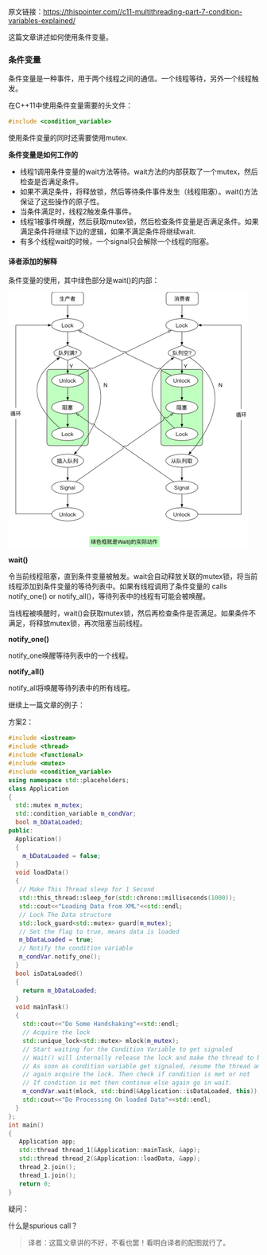 原文链接：https://thispointer.com//c11-multithreading-part-7-condition-variables-explained/



这篇文章讲述如何使用条件变量。



### 条件变量

条件变量是一种事件，用于两个线程之间的通信。一个线程等待，另外一个线程触发。

在C++11中使用条件变量需要的头文件：

```c++
#include <condition_variable>
```

使用条件变量的同时还需要使用mutex.

**条件变量是如何工作的**

* 线程1调用条件变量的wait方法等待。wait方法的内部获取了一个mutex，然后检查是否满足条件。
* 如果不满足条件，将释放锁，然后等待条件事件发生（线程阻塞）。wait()方法保证了这些操作的原子性。
* 当条件满足时，线程2触发条件事件。
* 线程1被事件唤醒，然后获取mutex锁，然后检查条件变量是否满足条件。如果满足条件将继续下边的逻辑，如果不满足条件将继续wait.
* 有多个线程wait的时候，一个signal只会解除一个线程的阻塞。



#### 译者添加的解释

条件变量的使用，其中绿色部分是wait()的内部：

<img src="./img/conditon_var.png" alt="conditon_var" style="zoom:50%;" />



 **wait()**

令当前线程阻塞，直到条件变量被触发。wait会自动释放关联的mutex锁，将当前线程添加到条件变量的等待列表中。如果有线程调用了条件变量的 calls notify_one() or notify_all()，等待列表中的线程有可能会被唤醒。

当线程被唤醒时，wait()会获取mutex锁，然后再检查条件是否满足。如果条件不满足，将释放mutex锁，再次阻塞当前线程。



**notify_one()**

notify_one唤醒等待列表中的一个线程。



**notify_all()**

notify_all将唤醒等待列表中的所有线程。



继续上一篇文章的例子：

方案2：

```c++
#include <iostream>
#include <thread>
#include <functional>
#include <mutex>
#include <condition_variable>
using namespace std::placeholders;
class Application
{
  std::mutex m_mutex;
  std::condition_variable m_condVar;
  bool m_bDataLoaded;
public:
  Application()
  {
    m_bDataLoaded = false;
  }
  void loadData()
  {
   // Make This Thread sleep for 1 Second
   std::this_thread::sleep_for(std::chrono::milliseconds(1000));
   std::cout<<"Loading Data from XML"<<std::endl;
   // Lock The Data structure
   std::lock_guard<std::mutex> guard(m_mutex);
   // Set the flag to true, means data is loaded
   m_bDataLoaded = true;
   // Notify the condition variable
   m_condVar.notify_one();
  }
  bool isDataLoaded()
  {
    return m_bDataLoaded;
  }
  void mainTask()
  {
    std::cout<<"Do Some Handshaking"<<std::endl;
    // Acquire the lock
    std::unique_lock<std::mutex> mlock(m_mutex);
    // Start waiting for the Condition Variable to get signaled
    // Wait() will internally release the lock and make the thread to block
    // As soon as condition variable get signaled, resume the thread and
    // again acquire the lock. Then check if condition is met or not
    // If condition is met then continue else again go in wait.
    m_condVar.wait(mlock, std::bind(&Application::isDataLoaded, this));
    std::cout<<"Do Processing On loaded Data"<<std::endl;
  }
};
int main()
{
   Application app;
   std::thread thread_1(&Application::mainTask, &app);
   std::thread thread_2(&Application::loadData, &app);
   thread_2.join();
   thread_1.join();
   return 0;
}
```



疑问：

什么是spurious call？



> 译者：这篇文章讲的不好，不看也罢！看明白译者的配图就行了。